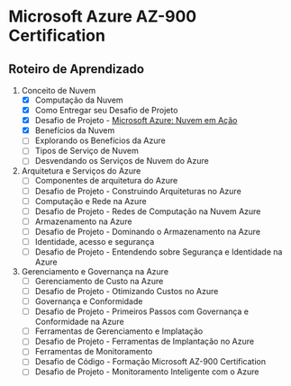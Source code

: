 # Microsoft Azure AZ-900 Certification


## Roteiro de Aprendizado

1. Conceito de Nuvem
   - [x] Computação da Nuvem
   - [x] Como Entregar seu Desafio de Projeto
   - [x] Desafio de Projeto - [Microsoft Azure: Nuvem em Ação](https://github.com/KayllaneGPina/learning-cloud-computing/blob/main/Microsoft%20Azure%20AZ-900%20Certification.md)
   - [x] Benefícios da Nuvem
   - [ ] Explorando os Benefícios da Azure
   - [ ] Tipos de Serviço de Nuvem
   - [ ] Desvendando os Serviços de Nuvem do Azure
2. Arquitetura e Serviços do Azure
   - [ ] Componentes de arquitetura do Azure
   - [ ] Desafio de Projeto - Construindo Arquiteturas no Azure
   - [ ] Computação e Rede na Azure
   - [ ] Desafio de Projeto - Redes de Computação na Nuvem Azure
   - [ ] Armazenamento na Azure
   - [ ] Desafio de Projeto - Dominando o Armazenamento na Azure
   - [ ] Identidade, acesso e segurança
   - [ ] Desafio de Projeto - Entendendo sobre Segurança e Identidade na Azure
3. Gerenciamento e Governança na Azure
   - [ ] Gerenciamento de Custo na Azure
   - [ ] Desafio de Projeto - Otimizando Custos no Azure
   - [ ] Governança e Conformidade
   - [ ]  Desafio de Projeto - Primeiros Passos com Governança e Conformidade na Azure
   - [ ] Ferramentas de Gerenciamento e Implatação
   - [ ] Desafio de Projeto - Ferramentas de Implantação no Azure
   - [ ] Ferramentas de Monitoramento
   - [ ] Desafio de Código - Formação Microsoft AZ-900 Certification
   - [ ] Desafio de Projeto - Monitoramento Inteligente com o Azure
